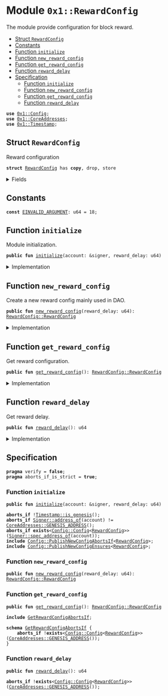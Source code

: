 
<a name="0x1_RewardConfig"></a>

# Module `0x1::RewardConfig`

The module provide configuration for block reward.


-  [Struct `RewardConfig`](#0x1_RewardConfig_RewardConfig)
-  [Constants](#@Constants_0)
-  [Function `initialize`](#0x1_RewardConfig_initialize)
-  [Function `new_reward_config`](#0x1_RewardConfig_new_reward_config)
-  [Function `get_reward_config`](#0x1_RewardConfig_get_reward_config)
-  [Function `reward_delay`](#0x1_RewardConfig_reward_delay)
-  [Specification](#@Specification_1)
    -  [Function `initialize`](#@Specification_1_initialize)
    -  [Function `new_reward_config`](#@Specification_1_new_reward_config)
    -  [Function `get_reward_config`](#@Specification_1_get_reward_config)
    -  [Function `reward_delay`](#@Specification_1_reward_delay)


<pre><code><b>use</b> <a href="Config.md#0x1_Config">0x1::Config</a>;
<b>use</b> <a href="CoreAddresses.md#0x1_CoreAddresses">0x1::CoreAddresses</a>;
<b>use</b> <a href="Timestamp.md#0x1_Timestamp">0x1::Timestamp</a>;
</code></pre>



<a name="0x1_RewardConfig_RewardConfig"></a>

## Struct `RewardConfig`

Reward configuration


<pre><code><b>struct</b> <a href="RewardConfig.md#0x1_RewardConfig">RewardConfig</a> has <b>copy</b>, drop, store
</code></pre>



<details>
<summary>Fields</summary>


<dl>
<dt>
<code>reward_delay: u64</code>
</dt>
<dd>
 how many blocks delay reward distribution.
</dd>
</dl>


</details>

<a name="@Constants_0"></a>

## Constants


<a name="0x1_RewardConfig_EINVALID_ARGUMENT"></a>



<pre><code><b>const</b> <a href="RewardConfig.md#0x1_RewardConfig_EINVALID_ARGUMENT">EINVALID_ARGUMENT</a>: u64 = 18;
</code></pre>



<a name="0x1_RewardConfig_initialize"></a>

## Function `initialize`

Module initialization.


<pre><code><b>public</b> <b>fun</b> <a href="RewardConfig.md#0x1_RewardConfig_initialize">initialize</a>(account: &signer, reward_delay: u64)
</code></pre>



<details>
<summary>Implementation</summary>


<pre><code><b>public</b> <b>fun</b> <a href="RewardConfig.md#0x1_RewardConfig_initialize">initialize</a>(account: &signer, reward_delay: u64) {
    <a href="Timestamp.md#0x1_Timestamp_assert_genesis">Timestamp::assert_genesis</a>();
    <a href="CoreAddresses.md#0x1_CoreAddresses_assert_genesis_address">CoreAddresses::assert_genesis_address</a>(account);

    <a href="Config.md#0x1_Config_publish_new_config">Config::publish_new_config</a>&lt;<a href="RewardConfig.md#0x1_RewardConfig_RewardConfig">Self::RewardConfig</a>&gt;(
        account,
        <a href="RewardConfig.md#0x1_RewardConfig_new_reward_config">new_reward_config</a>(reward_delay)
    );
}
</code></pre>



</details>

<a name="0x1_RewardConfig_new_reward_config"></a>

## Function `new_reward_config`

Create a new reward config mainly used in DAO.


<pre><code><b>public</b> <b>fun</b> <a href="RewardConfig.md#0x1_RewardConfig_new_reward_config">new_reward_config</a>(reward_delay: u64): <a href="RewardConfig.md#0x1_RewardConfig_RewardConfig">RewardConfig::RewardConfig</a>
</code></pre>



<details>
<summary>Implementation</summary>


<pre><code><b>public</b> <b>fun</b> <a href="RewardConfig.md#0x1_RewardConfig_new_reward_config">new_reward_config</a>(reward_delay: u64) : <a href="RewardConfig.md#0x1_RewardConfig">RewardConfig</a> {
    <a href="RewardConfig.md#0x1_RewardConfig">RewardConfig</a> {reward_delay: reward_delay}
}
</code></pre>



</details>

<a name="0x1_RewardConfig_get_reward_config"></a>

## Function `get_reward_config`

Get reward configuration.


<pre><code><b>public</b> <b>fun</b> <a href="RewardConfig.md#0x1_RewardConfig_get_reward_config">get_reward_config</a>(): <a href="RewardConfig.md#0x1_RewardConfig_RewardConfig">RewardConfig::RewardConfig</a>
</code></pre>



<details>
<summary>Implementation</summary>


<pre><code><b>public</b> <b>fun</b> <a href="RewardConfig.md#0x1_RewardConfig_get_reward_config">get_reward_config</a>(): <a href="RewardConfig.md#0x1_RewardConfig">RewardConfig</a> {
    <a href="Config.md#0x1_Config_get_by_address">Config::get_by_address</a>&lt;<a href="RewardConfig.md#0x1_RewardConfig">RewardConfig</a>&gt;(<a href="CoreAddresses.md#0x1_CoreAddresses_GENESIS_ADDRESS">CoreAddresses::GENESIS_ADDRESS</a>())
}
</code></pre>



</details>

<a name="0x1_RewardConfig_reward_delay"></a>

## Function `reward_delay`

Get reward delay.


<pre><code><b>public</b> <b>fun</b> <a href="RewardConfig.md#0x1_RewardConfig_reward_delay">reward_delay</a>(): u64
</code></pre>



<details>
<summary>Implementation</summary>


<pre><code><b>public</b> <b>fun</b> <a href="RewardConfig.md#0x1_RewardConfig_reward_delay">reward_delay</a>() :u64 {
    <b>let</b> reward_config = <a href="RewardConfig.md#0x1_RewardConfig_get_reward_config">get_reward_config</a>();
    reward_config.reward_delay
}
</code></pre>



</details>

<a name="@Specification_1"></a>

## Specification



<pre><code><b>pragma</b> verify = <b>false</b>;
<b>pragma</b> aborts_if_is_strict = <b>true</b>;
</code></pre>



<a name="@Specification_1_initialize"></a>

### Function `initialize`


<pre><code><b>public</b> <b>fun</b> <a href="RewardConfig.md#0x1_RewardConfig_initialize">initialize</a>(account: &signer, reward_delay: u64)
</code></pre>




<pre><code><b>aborts_if</b> !<a href="Timestamp.md#0x1_Timestamp_is_genesis">Timestamp::is_genesis</a>();
<b>aborts_if</b> <a href="Signer.md#0x1_Signer_address_of">Signer::address_of</a>(account) != <a href="CoreAddresses.md#0x1_CoreAddresses_GENESIS_ADDRESS">CoreAddresses::GENESIS_ADDRESS</a>();
<b>aborts_if</b> <b>exists</b>&lt;<a href="Config.md#0x1_Config_Config">Config::Config</a>&lt;<a href="RewardConfig.md#0x1_RewardConfig">RewardConfig</a>&gt;&gt;(<a href="Signer.md#0x1_Signer_spec_address_of">Signer::spec_address_of</a>(account));
<b>include</b> <a href="Config.md#0x1_Config_PublishNewConfigAbortsIf">Config::PublishNewConfigAbortsIf</a>&lt;<a href="RewardConfig.md#0x1_RewardConfig">RewardConfig</a>&gt;;
<b>include</b> <a href="Config.md#0x1_Config_PublishNewConfigEnsures">Config::PublishNewConfigEnsures</a>&lt;<a href="RewardConfig.md#0x1_RewardConfig">RewardConfig</a>&gt;;
</code></pre>



<a name="@Specification_1_new_reward_config"></a>

### Function `new_reward_config`


<pre><code><b>public</b> <b>fun</b> <a href="RewardConfig.md#0x1_RewardConfig_new_reward_config">new_reward_config</a>(reward_delay: u64): <a href="RewardConfig.md#0x1_RewardConfig_RewardConfig">RewardConfig::RewardConfig</a>
</code></pre>




<a name="@Specification_1_get_reward_config"></a>

### Function `get_reward_config`


<pre><code><b>public</b> <b>fun</b> <a href="RewardConfig.md#0x1_RewardConfig_get_reward_config">get_reward_config</a>(): <a href="RewardConfig.md#0x1_RewardConfig_RewardConfig">RewardConfig::RewardConfig</a>
</code></pre>




<pre><code><b>include</b> <a href="RewardConfig.md#0x1_RewardConfig_GetRewardConfigAbortsIf">GetRewardConfigAbortsIf</a>;
</code></pre>




<a name="0x1_RewardConfig_GetRewardConfigAbortsIf"></a>


<pre><code><b>schema</b> <a href="RewardConfig.md#0x1_RewardConfig_GetRewardConfigAbortsIf">GetRewardConfigAbortsIf</a> {
    <b>aborts_if</b> !<b>exists</b>&lt;<a href="Config.md#0x1_Config_Config">Config::Config</a>&lt;<a href="RewardConfig.md#0x1_RewardConfig">RewardConfig</a>&gt;&gt;(<a href="CoreAddresses.md#0x1_CoreAddresses_GENESIS_ADDRESS">CoreAddresses::GENESIS_ADDRESS</a>());
}
</code></pre>



<a name="@Specification_1_reward_delay"></a>

### Function `reward_delay`


<pre><code><b>public</b> <b>fun</b> <a href="RewardConfig.md#0x1_RewardConfig_reward_delay">reward_delay</a>(): u64
</code></pre>




<pre><code><b>aborts_if</b> !<b>exists</b>&lt;<a href="Config.md#0x1_Config_Config">Config::Config</a>&lt;<a href="RewardConfig.md#0x1_RewardConfig">RewardConfig</a>&gt;&gt;(<a href="CoreAddresses.md#0x1_CoreAddresses_GENESIS_ADDRESS">CoreAddresses::GENESIS_ADDRESS</a>());
</code></pre>

